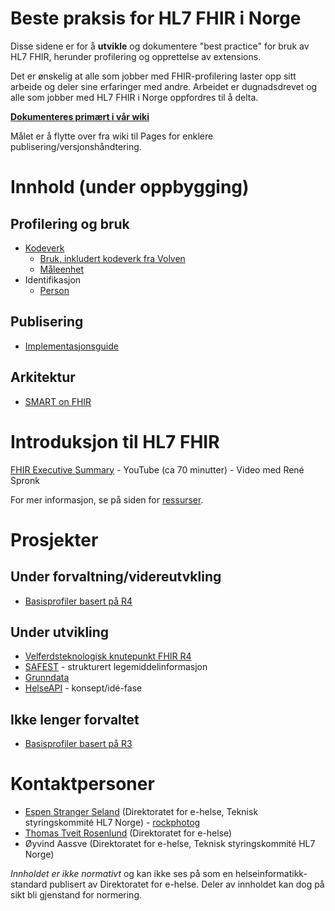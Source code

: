 # Beste praksis for HL7 FHIR i Norge

Disse sidene er for å **utvikle** og dokumentere "best practice" for bruk av HL7 FHIR, herunder profilering og opprettelse av extensions. 

Det er ønskelig at alle som jobber med FHIR-profilering laster opp sitt arbeide og deler sine erfaringer med andre. Arbeidet er dugnadsdrevet og alle som jobber med HL7 FHIR i Norge oppfordres til å delta. 

**[Dokumenteres primært i vår wiki](https://github.com/HL7Norway/best-practice/wiki)**

Målet er å flytte over fra wiki til Pages for enklere publisering/versjonshåndtering. 

# Innhold (under oppbygging)

## Profilering og bruk

* [Kodeverk](codesystem/index.md)
  * [Bruk, inkludert kodeverk fra Volven](codesystem/use.md)
  * [Måleenhet](codesystem/ucum.md)
* Identifikasjon
  * [Person](identifier/person.md)

## Publisering

* [Implementasjonsguide](implementasonsguide/index.md)

## Arkitektur

* [SMART on FHIR](SMARTonFHIR/index.md)

# Introduksjon til HL7 FHIR

[FHIR Executive Summary](https://youtu.be/YKr-MpptnYU?t=465) - YouTube (ca 70 minutter) - Video med René Spronk

For mer informasjon, se på siden for [ressurser](https://github.com/HL7Norway/best-practice/wiki/Ressurser).

# Prosjekter

## Under forvaltning/videreutvkling

* [Basisprofiler basert på R4](https://github.com/HL7Norway/basisprofiler-r4)

## Under utvikling

* [Velferdsteknologisk knutepunkt FHIR R4](https://github.com/HL7Norway/VKP-R4)
* [SAFEST](https://github.com/HL7Norway/SAFEST) - strukturert legemiddelinformasjon
* [Grunndata](https://github.com/HL7Norway/Grunndata-profiles)
* [HelseAPI](https://github.com/HL7Norway/HelseAPI) - konsept/idé-fase

## Ikke lenger forvaltet

* [Basisprofiler basert på R3](https://github.com/HL7Norway/basisprofiler-r3)

# Kontaktpersoner

* [Espen Stranger Seland](mailto:espen.stranger.seland@ehelse.no) (Direktoratet for e-helse, Teknisk styringskommité HL7 Norge) - [rockphotog](https://github.com/rockphotog)
* [Thomas Tveit Rosenlund](mailto:thomas.tveit.rosenlund@ehelse.no) (Direktoratet for e-helse)
* Øyvind Aassve (Direktoratet for e-helse, Teknisk styringskommité HL7 Norge)

_Innholdet er ikke normativt_ og kan ikke ses på som en helseinformatikk-standard publisert av Direktoratet for e-helse. Deler av innholdet kan dog på sikt bli gjenstand for normering. 
